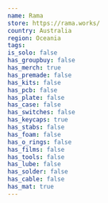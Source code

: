 ```yaml
---
name: Rama
store: https://rama.works/
country: Australia
region: Oceania
tags:
is_solo: false
has_groupbuy: false
has_merch: true
has_premade: false
has_kits: false
has_pcb: false
has_plate: false
has_case: false
has_switches: false
has_keycaps: true
has_stabs: false
has_foam: false
has_o_rings: false
has_films: false
has_tools: false
has_lube: false
has_solder: false
has_cable: false
has_mat: true
---
```

